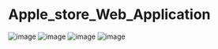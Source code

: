 # Apple_store_Web_Application
![image](https://github.com/zelikhan/Apple_store_Web_Application/assets/114800813/df451ed0-fa02-4006-8830-45b1374689f6)
![image](https://github.com/zelikhan/Apple_store_Web_Application/assets/114800813/3ead3605-fe46-4ec8-880b-b13749f83ee6)
![image](https://github.com/zelikhan/Apple_store_Web_Application/assets/114800813/e9f12861-f154-44bf-9bf0-f6c0e07f8f27)
![image](https://github.com/zelikhan/Apple_store_Web_Application/assets/114800813/eb57d8db-5780-4453-8d10-8f9cd0b33a77)


